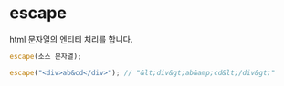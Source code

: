 # escape

html 문자열의 엔티티 처리를 합니다.

```ts
escape(소스 문자열);
```

```ts
escape("<div>ab&cd</div>"); // "&lt;div&gt;ab&amp;cd&lt;/div&gt;"
```